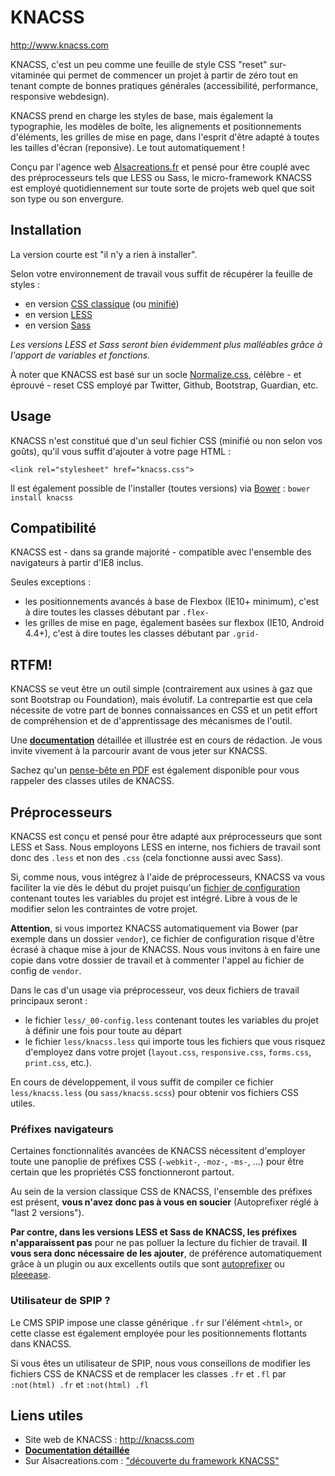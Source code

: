 # KNACSS

http://www.knacss.com

KNACSS, c'est un peu comme une feuille de style CSS "reset" sur-vitaminée qui permet de commencer un projet à partir de zéro tout en tenant compte de bonnes pratiques générales (accessibilité, performance, responsive webdesign).

KNACSS prend en charge les styles de base, mais également la typographie, les modèles de boîte, les alignements et positionnements d'éléments, les grilles de mise en page, dans l'esprit d'être adapté à toutes les tailles d'écran (reponsive). Le tout automatiquement !

Conçu par l'agence web [Alsacreations.fr](http://alsacreations.fr) et pensé pour être couplé avec des préprocesseurs tels que LESS ou Sass, le micro-framework KNACSS est employé quotidiennement sur toute sorte de projets web quel que soit son type ou son envergure.

## Installation

La version courte est "il n'y a rien à installer".

Selon votre environnement de travail vous suffit de récupérer la feuille de styles :

- en version [CSS classique](https://raw.githubusercontent.com/raphaelgoetter/KNACSS/master/css/knacss-unminified.css) (ou [minifié](vhttps://raw.githubusercontent.com/raphaelgoetter/KNACSS/master/css/knacss.css))
- en version [LESS](https://github.com/raphaelgoetter/KNACSS/tree/master/less)
- en version [Sass](https://github.com/raphaelgoetter/KNACSS/tree/master/sass)

_Les versions LESS et Sass seront bien évidemment plus malléables grâce à l'apport de variables et fonctions._

À noter que KNACSS est basé sur un socle [Normalize.css](http://necolas.github.io/normalize.css/), célèbre - et éprouvé - reset CSS employé par Twitter, Github, Bootstrap, Guardian, etc.

## Usage

KNACSS n'est constitué que d'un seul fichier CSS (minifié ou non selon vos goûts), qu'il vous suffit d'ajouter à votre page HTML :

    <link rel="stylesheet" href="knacss.css">

Il est également possible de l'installer (toutes versions) via [Bower](http://bower.io/) : ```bower install knacss```

## Compatibilité

KNACSS est - dans sa grande majorité - compatible avec l'ensemble des navigateurs à partir d'IE8 inclus.

Seules exceptions :

- les positionnements avancés à base de Flexbox (IE10+ minimum), c'est à dire toutes les classes débutant par `.flex-`
- les grilles de mise en page, également basées sur flexbox  (IE10, Android 4.4+), c'est à dire toutes les classes débutant par `.grid-`

## RTFM!

KNACSS se veut être un outil simple (contrairement aux usines à gaz que sont Bootstrap ou Foundation), mais évolutif.
La contrepartie est que cela nécessite de votre part de bonnes connaissances en CSS et un petit effort de compréhension et de d'apprentissage des mécanismes de l'outil.

Une [**documentation**](https://github.com/raphaelgoetter/KNACSS/tree/master/doc) détaillée et illustrée est en cours de rédaction. Je vous invite vivement à la parcourir avant de vous jeter sur KNACSS.

Sachez qu'un [pense-bête en PDF](http://knacss.com/KNACSS-cheatsheet.pdf) est également disponible pour vous rappeler des classes utiles de KNACSS.


## Préprocesseurs

KNACSS est conçu et pensé pour être adapté aux préprocesseurs que sont LESS et Sass. Nous employons LESS en interne, nos fichiers de travail sont donc des `.less` et non des `.css` (cela fonctionne aussi avec Sass).

Si, comme nous, vous intégrez à l'aide de préprocesseurs, KNACSS va vous faciliter la vie dès le début du projet puisqu'un [fichier de configuration](https://github.com/raphaelgoetter/KNACSS/blob/master/less/_00-config.less) contenant toutes les variables du projet est intégré.
Libre à vous de le modifier selon les contraintes de votre projet.

**Attention**, si vous importez KNACSS automatiquement via Bower (par exemple dans un dossier `vendor`), ce fichier de configuration risque d'être écrasé à chaque mise à jour de KNACSS. Nous vous invitons à en faire une copie dans votre dossier de travail et à commenter l'appel au fichier de config de `vendor`.

Dans le cas d'un usage via préprocesseur, vos deux fichiers de travail principaux seront :
- le fichier `less/_00-config.less` contenant toutes les variables du projet à définir une fois pour toute au départ
- le fichier `less/knacss.less` qui importe tous les fichiers que vous risquez d'employez dans votre projet (`layout.css`, `responsive.css`, `forms.css`, `print.css`, etc.).

En cours de développement, il vous suffit de compiler ce fichier `less/knacss.less` (ou `sass/knacss.scss`) pour obtenir vos fichiers CSS utiles.

### Préfixes navigateurs

Certaines fonctionnalités avancées de KNACSS nécessitent d'employer toute une panoplie de préfixes CSS (`-webkit-`, `-moz-`, `-ms-`, ...) pour être certain que les propriétés CSS fonctionneront partout.

Au sein de la version classique CSS de KNACSS, l'ensemble des préfixes est présent, **vous n'avez donc pas à vous en soucier** (Autoprefixer réglé à "last 2 versions").

**Par contre, dans les versions LESS et Sass de KNACSS, les préfixes n'apparaissent pas** pour ne pas polluer la lecture du fichier de travail. **Il vous sera donc nécessaire de les ajouter**, de préférence automatiquement grâce à un plugin ou aux excellents outils que sont [autoprefixer](https://github.com/postcss/autoprefixer) ou [pleeease](http://pleeease.io/).

### Utilisateur de SPIP ?

Le CMS SPIP impose une classe générique `.fr` sur l'élément `<html>`, or cette classe est également employée pour les positionnements flottants dans KNACSS.

Si vous êtes un utilisateur de SPIP, nous vous conseillons de modifier les fichiers CSS de KNACSS et de remplacer les classes `.fr` et `.fl` par `:not(html) .fr` et `:not(html) .fl`

## Liens utiles

* Site web de KNACSS : http://knacss.com
* [**Documentation détaillée**](https://github.com/raphaelgoetter/KNACSS/tree/master/doc)
* Sur Alsacreations.com : ["découverte du framework KNACSS"](http://www.alsacreations.com/tuto/lire/1577-decouverte-du-framework-css-KNACSS.html)
